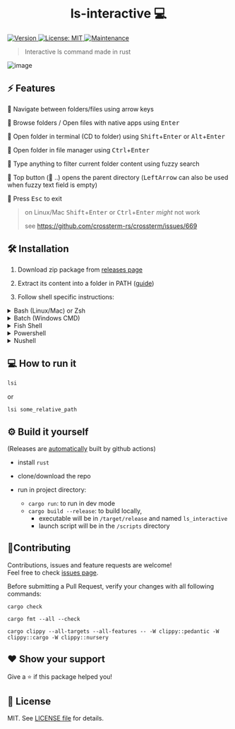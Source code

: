 <h1 align="center">ls-interactive 💻</h1>
<p>
  <a href="https://github.com/Araxeus/ls-interactive/releases" target="_blank">
    <img alt="Version" src="https://img.shields.io/github/release/Araxeus/ls-interactive.svg" onerror='this.onerror=undefined; this.src="https://img.shields.io/badge/version-1.0.0-blue.svg?cacheSeconds=2592000"'/>
  </a>
  <a href="https://github.com/Araxeus/ls-interactive/blob/main/LICENSE" target="_blank">
    <img alt="License: MIT" src="https://img.shields.io/github/license/Araxeus/ls-interactive?color=yellow" />
  </a>
   <a href="https://github.com/Araxeus/ls-interactive" target="_blank">
    <img alt="Maintenance" src="https://img.shields.io/badge/Maintained%3F-yes-green.svg" />
  </a>
</p>

> Interactive ls command made in rust

![image](https://user-images.githubusercontent.com/78568641/167173566-8762a3a8-4dbf-492a-9883-f48760637bcd.png)

## ⚡ Features

🌟 Navigate between folders/files using arrow keys

🌟 Browse folders / Open files with native apps using <kbd>Enter</kbd>

🌟 Open folder in terminal (CD to folder) using <kbd>Shift</kbd>+<kbd>Enter</kbd> or <kbd>Alt</kbd>+<kbd>Enter</kbd>

🌟 Open folder in file manager using <kbd>Ctrl</kbd>+<kbd>Enter</kbd>

🌟 Type anything to filter current folder content using fuzzy search

🌟 Top button (📁 ..) opens the parent directory (<kbd>LeftArrow</kbd> can also be used when fuzzy text field is empty)

🌟 Press <kbd>Esc</kbd> to exit

> on Linux/Mac <kbd>Shift</kbd>+<kbd>Enter</kbd> or <kbd>Ctrl</kbd>+<kbd>Enter</kbd> *might* not work
>
> see https://github.com/crossterm-rs/crossterm/issues/669

## 🛠 Installation

1. Download zip package from [releases page](https://github.com/Araxeus/ls-interactive/releases)

2. Extract its content into a folder in PATH ([guide](https://gist.github.com/nex3/c395b2f8fd4b02068be37c961301caa7))

3. Follow shell specific instructions:
<details>
  <summary><bold>Bash (Linux/Mac) or Zsh</bold></summary>

* Copy the `lsi` function from [scripts/lsi.sh](https://github.com/Araxeus/ls-interactive/blob/master/scripts/sh) to your `~/.bashrc` or `~/.zshrc` file:

    https://github.com/Araxeus/ls-interactive/blob/f1cd2db8a7bddb5aee5e0d3e2482d85b11d76f31/scripts/lsi.sh#L3-L8

</details>

<details>
  <summary><bold>Batch (Windows CMD)</bold></summary>

  * Copy [scripts/lsi.bat](https://github.com/Araxeus/ls-interactive/blob/master/scripts/lsi.sh) into a folder that is in your `%PATH%` environment variable

    https://github.com/Araxeus/ls-interactive/blob/f1cd2db8a7bddb5aee5e0d3e2482d85b11d76f31/scripts/lsi.bat#L3-L5

    you can open you environment variables settings using the command below: (or by searching for `env` in the start menu)

    ```batch
    rundll32.exe sysdm.cpl,EditEnvironmentVariables
    ```

</details>

<details>
  <summary><bold>Fish Shell</bold></summary>

  * Copy [scripts/lsi.fish](https://github.com/Araxeus/ls-interactive/blob/master/scripts/lsi.fish) into `~/.config/fish/functions/`

    OR copy the function inside into your `~/.config/fish/config.fish` file

    https://github.com/Araxeus/ls-interactive/blob/f1cd2db8a7bddb5aee5e0d3e2482d85b11d76f31/scripts/lsi.fish#L7-L13


</details>
<details>
  <summary><bold>Powershell</bold></summary>

  * Copy the `lsi` function from [scripts/lsi.ps1](https://github.com/Araxeus/ls-interactive/blob/master/scripts/lsi.ps1) to your `Microsoft.PowerShell_profile.ps1`

    https://github.com/Araxeus/ls-interactive/blob/f1cd2db8a7bddb5aee5e0d3e2482d85b11d76f31/scripts/lsi.ps1#L7-L10

    you can open your profile using one of the following commands:

    ```ps1
    notepad $profile
    ```
    <br>

    ```ps1
    gedit $profile
    ```

</details>

<details>
  <summary><bold>Nushell</bold></summary>

  * Copy the `lsi` function from [scripts/lsi.nu](https://github.com/Araxeus/ls-interactive/blob/master/scripts/lsi.nu) to your `env.nu`

    https://github.com/Araxeus/ls-interactive/blob/f6d2fd227137dcf1136fb4136b86ae9896d0d21c/scripts/lsi.nu#L4-L10

    you can open your environment file using the following command:

    ```bash
    config env
    ```

</details>

## 💻 How to run it

```bash
lsi
```

or

```bash
lsi some_relative_path
```

## ⚙️ Build it yourself

(Releases are [automatically](https://github.com/Araxeus/ls-interactive/blob/master/.github/workflows/release.yml) built by github actions)

-   install `rust`
-   clone/download the repo

-   run in project directory:
    -   `cargo run`: to run in dev mode
    -   `cargo build --release`: to build locally,
        -   executable will be in `/target/release` and named `ls_interactive`
        -   launch script will be in the `/scripts` directory

## 🤝Contributing

Contributions, issues and feature requests are welcome!<br />Feel free to check [issues page](https://github.com/Araxeus/ls-interactive/issues).

Before submitting a Pull Request, verify your changes with all following commands:

```mcfunction
cargo check
```

```mcfunction
cargo fmt --all --check
```

```mcfunction
cargo clippy --all-targets --all-features -- -W clippy::pedantic -W clippy::cargo -W clippy::nursery
```

## ❤️ Show your support

Give a ⭐ if this package helped you!

## 📜 License

MIT. See [LICENSE file](./LICENSE) for details.
